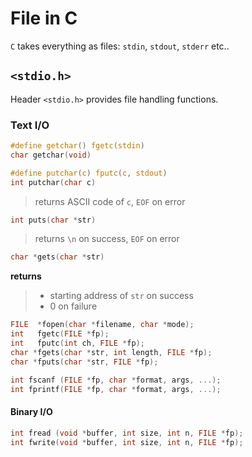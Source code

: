 # File in C

`C` takes everything as files: `stdin`, `stdout`, `stderr` etc..

## `<stdio.h>`

Header `<stdio.h>` provides file handling functions.

### Text I/O

```c
#define getchar() fgetc(stdin)
char getchar(void)
```

```c
#define putchar(c) fputc(c, stdout)
int putchar(char c)
```

> returns ASCII code of `c`, `EOF` on error

```c
int puts(char *str)
```

> returns `\n` on success, `EOF` on error

```c
char *gets(char *str)
```

**returns**
> - starting address of `str` on success
> - 0 on failure 

```c
FILE  *fopen(char *filename, char *mode);
int   fgetc(FILE *fp);
int   fputc(int ch, FILE *fp);
char *fgets(char *str, int length, FILE *fp);
char *fputs(char *str, FILE *fp);

int fscanf (FILE *fp, char *format, args, ...);
int fprintf(FILE *fp, char *format, args, ...);
```
#### Binary I/O

```c
int fread (void *buffer, int size, int n, FILE *fp);
int fwrite(void *buffer, int size, int n, FILE *fp);
```
